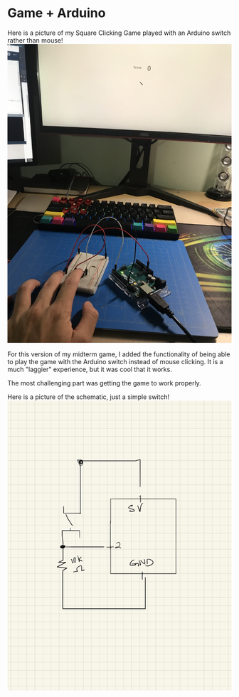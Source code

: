 # Game + Arduino

Here is a picture of my Square Clicking Game played with an Arduino switch rather than mouse!
![](game_arduino.jpg)

For this version of my midterm game, I added the functionality of being able to play the game with the Arduino switch instead of mouse clicking. It is a much "laggier" experience, but it was cool that it works.

The most challenging part was getting the game to work properly. 

Here is a picture of the schematic, just a simple switch!
![](schematic3-1.JPG)
